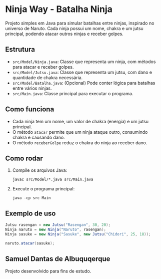 # Ninja Way - Batalha Ninja

Projeto simples em Java para simular batalhas entre ninjas, inspirado no universo de Naruto. Cada ninja possui um nome, chakra e um jutsu principal, podendo atacar outros ninjas e receber golpes.

## Estrutura

- `src/Model/Ninja.java`: Classe que representa um ninja, com métodos para atacar e receber golpes.
- `src/Model/Jutsu.java`: Classe que representa um jutsu, com dano e quantidade de chakra necessária.
- `src/Model/Batalha.java`: (Opcional) Pode conter lógica para batalhas entre vários ninjas.
- `src/Main.java`: Classe principal para executar o programa.

## Como funciona

- Cada ninja tem um nome, um valor de chakra (energia) e um jutsu principal.
- O método `atacar` permite que um ninja ataque outro, consumindo chakra e causando dano.
- O método `receberGolpe` reduz o chakra do ninja ao receber dano.

## Como rodar

1. Compile os arquivos Java:
   ```
   javac src/Model/*.java src/Main.java
   ```
2. Execute o programa principal:
   ```
   java -cp src Main
   ```

## Exemplo de uso

```java
Jutsu rasengan = new Jutsu("Rasengan", 30, 20);
Ninja naruto = new Ninja("Naruto", rasengan);
Ninja sasuke = new Ninja("Sasuke", new Jutsu("Chidori", 25, 18));

naruto.atacar(sasuke);
```

## Samuel Dantas de Albuquqerque

Projeto desenvolvido para fins de estudo.

